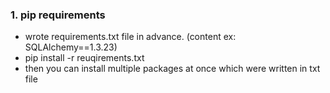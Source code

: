 ### 1. pip requirements
- wrote requirements.txt file in advance. (content ex: SQLAlchemy==1.3.23)
- pip install -r reuqirements.txt
- then you can install multiple packages at once which were written in txt file
